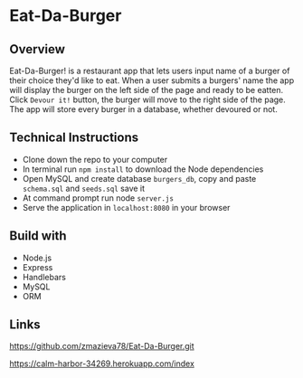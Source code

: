 # Eat-Da-Burger

## Overview

Eat-Da-Burger! is a restaurant app that lets users input name of a burger of their choice they'd like to eat. When a user submits a burgers' name the app will display the burger on the left side of the page and ready to be eatten. Click ``` Devour it! ``` button, the burger will move to the right side of the page. The app will store every burger in a database, whether devoured or not.

## Technical Instructions

- Clone down the repo to your computer
- In terminal run ``` npm install ``` to download the Node dependencies
- Open MySQL and create database ``` burgers_db ```, copy and paste ``` schema.sql ``` and ``` seeds.sql ``` save it
- At command prompt run node ``` server.js ```
- Serve the application in ``` localhost:8080 ``` in your browser

## Build with

- Node.js
- Express
- Handlebars
- MySQL
- ORM

## Links

https://github.com/zmazieva78/Eat-Da-Burger.git

https://calm-harbor-34269.herokuapp.com/index

